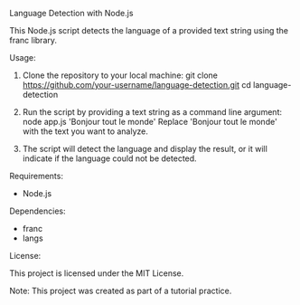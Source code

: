 Language Detection with Node.js

This Node.js script detects the language of a provided text string using the franc library.

Usage:

1. Clone the repository to your local machine:
   git clone https://github.com/your-username/language-detection.git
   cd language-detection

2. Run the script by providing a text string as a command line argument:
   node app.js 'Bonjour tout le monde'
   Replace 'Bonjour tout le monde' with the text you want to analyze.

3. The script will detect the language and display the result, or it will indicate if the language could not be detected.

Requirements:

- Node.js

Dependencies:

- franc
- langs

License:

This project is licensed under the MIT License.

Note: This project was created as part of a tutorial practice.
